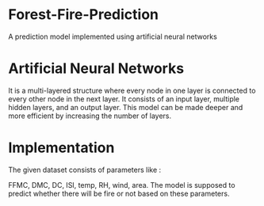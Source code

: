 # Forest-Fire-Prediction
A prediction model implemented using artificial neural networks 
# Artificial Neural Networks
It is a multi-layered structure where every node in one layer is connected to every other node in the next layer. It consists of an input layer, multiple hidden layers, and an output layer. This model can be made deeper and more efficient by increasing the number of layers.
# Implementation
The given dataset consists of parameters like :

FFMC,
DMC,
DC,
ISI,
temp,
RH,
wind,
area.
 The model is supposed to predict whether there will be fire or not based on these parameters.

